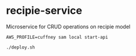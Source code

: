 # recipie-service

Microservice for CRUD operations on recipie model

`AWS_PROFILE=cuffney sam local start-api`


`./deploy.sh`